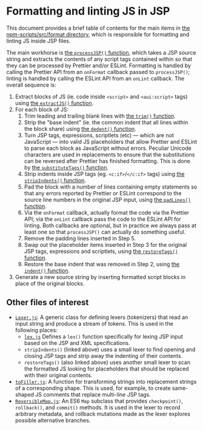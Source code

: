 # Formatting and linting JS in JSP

This document provides a brief table of contents for the main items in [the npm-scripts/src/format directory](../format), which is responsible for formatting and linting JS inside JSP files.

The main workhorse is [the `processJSP()` function](./processJSP.js), which takes a JSP source string and extracts the contents of any script tags contained within so that they can be processed by Prettier and/or ESLint. Formatting is handled by calling the Prettier API from an `onFormat` callback passed to `processJSP()`; linting is handled by calling the ESLint API from an `onLint` callback. The overall sequence is:

1. Extract blocks of JS (ie. code inside `<script>` and `<aui:script>` tags) using [the `extractJS()` function](./extractJS.js).
2. For each block of JS:
    1. Trim leading and trailing blank lines with [the `trim()` function](./trim.js).
    2. Strip the "base indent" (ie. the common indent that all lines within the block share) using [the `dedent()` function](./dedent.js).
    3. Turn JSP tags, expressions, scriptlets (etc) — which are not JavaScript — into valid JS placeholders that allow Prettier and ESLint to parse each block as JavaScript without errors. Peculiar Unicode characters are used in replacements to ensure that the substitutions can be reversed after Prettier has finished formatting. This is done by [the `substituteTags()` function](./substituteTags.js).
    4. Strip indents inside JSP tags (eg. `<c:if>`/`</c:if>` tags) using [the `stripIndents()` function](./stripIndents.js).
    5. Pad the block with a number of lines containing empty statements so that any errors reported by Prettier or ESLint correspond to the source line numbers in the original JSP input, using [the `padLines()` function](./padLines.js).
    6. Via the `onFormat` callback, actually format the code via the Prettier API; via the `onLint` callback pass the code to the ESLint API for linting. Both callbacks are optional, but in practice we always pass at least one so that `processJSP()` can actually do something useful.
    7. Remove the padding lines inserted in Step 5.
    8. Swap out the placeholder items inserted in Step 3 for the original JSP tags, expressions and scriptlets, using [the `restoreTags()` function](./restoreTags.js).
    9. Restore the base indent that was removed in Step 2, using [the `indent()` function](./indent.js).
3. Generate a new source string by inserting formatted script blocks in place of the original blocks.

## Other files of interest

-   [`Lexer.js`](./Lexer.js): A generic class for defining lexers (tokenizers) that read an input string and produce a stream of tokens. This is used in the following places:
    -   [`lex.js`](./lex.js) Defines a `lex()` function specifically for lexing JSP input based on the JSP and XML specifications.
    -   `stripIndents()` (linked above) uses a small lexer to find opening and closing JSP tags and strip away the indenting of their contents.
    -   `restoreTags()` (also linked above) uses another small lexer to scan the formatted JS looking for placeholders that should be replaced with their original contents.
-   [`toFiller.js`](./toFiller.js): A function for transforming strings into replacement strings of a corresponding shape. This is used, for example, to create same-shaped JS comments that replace multi-line JSP tags.
-   [`ReversibleMap.js`](./ReversibleMap.js): An ES6 `Map` subclass that provides `checkpoint()`, `rollback()`, and `commit()` methods. It is used in the lexer to record arbitrary metadata, and rollback mutations made as the lexer explores possible alternative branches.
